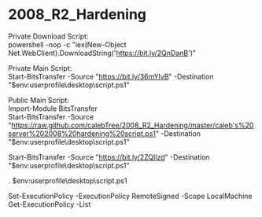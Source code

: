 # 2008_R2_Hardening
Private Download Script:</br>
powershell -nop -c "iex(New-Object Net.WebClient).DownloadString('https://bit.ly/2QnDanB')"

Private Main Script:</br>
Start-BitsTransfer -Source "https://bit.ly/36mYlvB" -Destination "$env:userprofile\desktop\script.ps1"

Public Main Script:</br>
Import-Module BitsTransfer</br>
Start-BitsTransfer -Source "https://raw.github.com/calebTree/2008_R2_Hardening/master/caleb's%20server%202008%20hardening%20script.ps1" -Destination "$env:userprofile\desktop\script.ps1"

Start-BitsTransfer -Source "https://bit.ly/2ZQIlzd" -Destination "$env:userprofile\desktop\script.ps1"

. $env:userprofile\desktop\script.ps1

Set-ExecutionPolicy -ExecutionPolicy RemoteSigned -Scope LocalMachine</br>
Get-ExecutionPolicy -List
